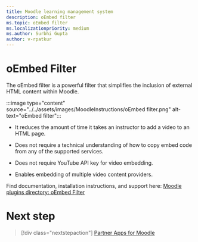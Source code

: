 ```yaml
---
title: Moodle learning management system
description: oEmbed filter
ms.topic: oEmbed filter
ms.localizationpriority: medium
ms.author: Surbhi Gupta
author: v-rpatkur
---
```


# oEmbed Filter

The oEmbed filter is a powerful filter that simplifies the inclusion of external HTML content within Moodle. 

:::image type="content" source="../../assets/images/MoodleInstructions/oEmbed filter.png" alt-text="oEmbed filter":::

* It reduces the amount of time it takes an instructor to add a video to an HTML page.

* Does not require a technical understanding of how to copy embed code from any of the supported services.

* Does not require YouTube API key for video embedding.

* Enables embedding of multiple video content providers.

Find documentation, installation instructions, and support here:
[Moodle plugins directory: oEmbed Filter](https://moodle.org/plugins/filter_oembed)

# Next step

> [!div class="nextstepaction"]
> [Partner Apps for Moodle](/teamblog)

